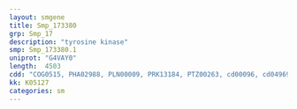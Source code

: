 ```yaml
---
layout: smgene
title: Smp_173380
grp: Smp_17
description: "tyrosine kinase"
smp: Smp_173380.1
uniprot: "G4VAY0"
length:  4503
cdd: "COG0515, PHA02988, PLN00009, PRK13184, PTZ00263, cd00096, cd04969, cd05046, cd05732, cd05856, cl11960, cl21453, pfam00047, pfam07679, pfam07714, pfam13895, smart00219, smart00408, smart00409, smart00410"
kk: K05127
categories: sm
---
```

